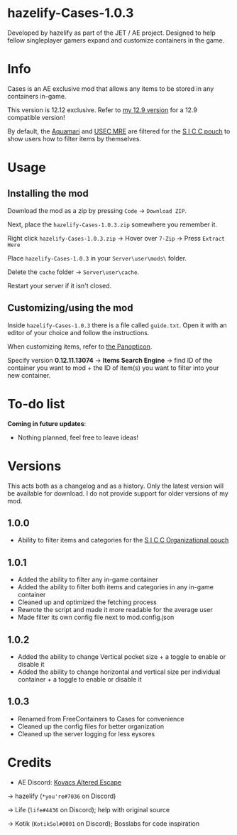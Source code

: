 # hazelify-Cases-1.0.3
Developed by hazelify as part of the JET / AE project. Designed to help fellow singleplayer gamers expand and customize containers in the game.

# Info
Cases is an AE exclusive mod that allows any items to be stored in any containers in-game.

This version is 12.12 exclusive. Refer to [my 12.9 version](https://github.com/minihazel/12.9-Cases) for a 12.9 compatible version!

By default, the [Aquamari](https://escapefromtarkov.fandom.com/wiki/Aquamari_water_bottle_with_filter) and [USEC MRE](https://escapefromtarkov.fandom.com/wiki/MRE_ration_pack) are filtered for the [S I C C pouch](https://escapefromtarkov.fandom.com/wiki/S_I_C_C_Organizational_pouch) to show users how to filter items by themselves.


# Usage

## Installing the mod
Download the mod as a zip by pressing `Code` -> `Download ZIP`.

Next, place the `hazelify-Cases-1.0.3.zip` somewhere you remember it.

Right click `hazelify-Cases-1.0.3.zip` -> Hover over `7-Zip` -> Press `Extract Here`

Place `hazelify-Cases-1.0.3` in your `Server\user\mods\` folder.

Delete the `cache` folder -> `Server\user\cache`.

Restart your server if it isn't closed.

## Customizing/using the mod
Inside `hazelify-Cases-1.0.3` there is a file called `guide.txt`. Open it with an editor of your choice and follow the instructions.

When customizing items, refer to [the Panopticon](https://eft.justemutarkov.eu/).

Specify version **0.12.11.13074** -> **Items Search Engine** -> find ID of the container you want to mod + the ID of item(s) you want to filter into your new container.


# To-do list
**Coming in future updates**:
* Nothing planned, feel free to leave ideas!

# Versions
This acts both as a changelog and as a history. Only the latest version will be available for download. I do not provide support for older versions of my mod.

## 1.0.0
* Ability to filter items and categories for the [S I C C Organizational pouch](https://escapefromtarkov.fandom.com/wiki/S_I_C_C_Organizational_pouch)

## 1.0.1
* Added the ability to filter any in-game container
* Added the ability to filter both items and categories in any in-game container
* Cleaned up and optimized the fetching process
* Rewrote the script and made it more readable for the average user
* Made filter its own config file next to mod.config.json

## 1.0.2
* Added the ability to change Vertical pocket size + a toggle to enable or disable it
* Added the ability to change horizontal and vertical size per individual container + a toggle to enable or disable it

## 1.0.3
* Renamed from FreeContainers to Cases for convenience
* Cleaned up the config files for better organization
* Cleaned up the server logging for less eysores

# Credits
* AE Discord: [Kovacs Altered Escape](https://discord.gg/WY7hEQjSN3)

-> hazelify (`*you're#7036` on Discord)

-> Life (`life#4436` on Discord); help with original source

-> Kotik (`KotikSol#0001` on Discord); Bosslabs for code inspiration
